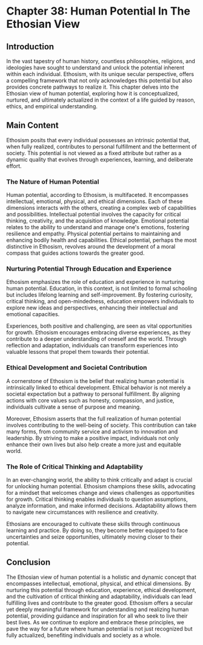 # Chapter 38: Human Potential In The Ethosian View

## Introduction

In the vast tapestry of human history, countless philosophies, religions, and ideologies have sought to understand and unlock the potential inherent within each individual. Ethosism, with its unique secular perspective, offers a compelling framework that not only acknowledges this potential but also provides concrete pathways to realize it. This chapter delves into the Ethosian view of human potential, exploring how it is conceptualized, nurtured, and ultimately actualized in the context of a life guided by reason, ethics, and empirical understanding.

## Main Content

Ethosism posits that every individual possesses an intrinsic potential that, when fully realized, contributes to personal fulfillment and the betterment of society. This potential is not viewed as a fixed attribute but rather as a dynamic quality that evolves through experiences, learning, and deliberate effort.

### The Nature of Human Potential

Human potential, according to Ethosism, is multifaceted. It encompasses intellectual, emotional, physical, and ethical dimensions. Each of these dimensions interacts with the others, creating a complex web of capabilities and possibilities. Intellectual potential involves the capacity for critical thinking, creativity, and the acquisition of knowledge. Emotional potential relates to the ability to understand and manage one's emotions, fostering resilience and empathy. Physical potential pertains to maintaining and enhancing bodily health and capabilities. Ethical potential, perhaps the most distinctive in Ethosism, revolves around the development of a moral compass that guides actions towards the greater good.

### Nurturing Potential Through Education and Experience

Ethosism emphasizes the role of education and experience in nurturing human potential. Education, in this context, is not limited to formal schooling but includes lifelong learning and self-improvement. By fostering curiosity, critical thinking, and open-mindedness, education empowers individuals to explore new ideas and perspectives, enhancing their intellectual and emotional capacities.

Experiences, both positive and challenging, are seen as vital opportunities for growth. Ethosism encourages embracing diverse experiences, as they contribute to a deeper understanding of oneself and the world. Through reflection and adaptation, individuals can transform experiences into valuable lessons that propel them towards their potential.

### Ethical Development and Societal Contribution

A cornerstone of Ethosism is the belief that realizing human potential is intrinsically linked to ethical development. Ethical behavior is not merely a societal expectation but a pathway to personal fulfillment. By aligning actions with core values such as honesty, compassion, and justice, individuals cultivate a sense of purpose and meaning.

Moreover, Ethosism asserts that the full realization of human potential involves contributing to the well-being of society. This contribution can take many forms, from community service and activism to innovation and leadership. By striving to make a positive impact, individuals not only enhance their own lives but also help create a more just and equitable world.

### The Role of Critical Thinking and Adaptability

In an ever-changing world, the ability to think critically and adapt is crucial for unlocking human potential. Ethosism champions these skills, advocating for a mindset that welcomes change and views challenges as opportunities for growth. Critical thinking enables individuals to question assumptions, analyze information, and make informed decisions. Adaptability allows them to navigate new circumstances with resilience and creativity.

Ethosians are encouraged to cultivate these skills through continuous learning and practice. By doing so, they become better equipped to face uncertainties and seize opportunities, ultimately moving closer to their potential.

## Conclusion

The Ethosian view of human potential is a holistic and dynamic concept that encompasses intellectual, emotional, physical, and ethical dimensions. By nurturing this potential through education, experience, ethical development, and the cultivation of critical thinking and adaptability, individuals can lead fulfilling lives and contribute to the greater good. Ethosism offers a secular yet deeply meaningful framework for understanding and realizing human potential, providing guidance and inspiration for all who seek to live their best lives. As we continue to explore and embrace these principles, we pave the way for a future where human potential is not just recognized but fully actualized, benefiting individuals and society as a whole.